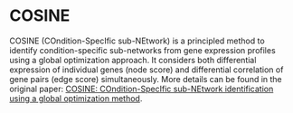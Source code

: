 # COSINE

COSINE (COndition-SpecIfic sub-NEtwork) is a principled method to identify condition-specific sub-networks from gene expression profiles using a global optimization approach. 
It considers both differential expression of individual genes (node score) and differential correlation of gene pairs (edge score) simultaneously. 
More details can be found in the original paper: [COSINE: COndition-SpecIfic sub-NEtwork identification using a global optimization method](https://academic.oup.com/bioinformatics/article/27/9/1290/243375).
